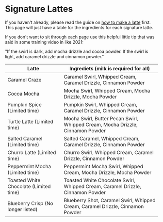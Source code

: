 # Signature Lattes

If you haven't already, please read the guide on [how to make a latte](latte.md) first. This page will just have a table for the ingredients for each signature latte.

If you don't want to sit through each page use this helpful little tip that was said in some training video in like 2021:

"If the swirl is dark, add mocha drizzle and cocoa powder. If the swirl is light, add caramel drizzle and cinnamon powder."

|Latte|Ingrediets (milk is required for all)|
|---|---|
|Caramel Craze|Caramel Swirl, Whipped Cream, Caramel Drizzle, Cinnamon Powder|
|Cocoa Mocha|Mocha Swirl, Whipped Cream, Mocha Drizzle, Mocha Powder|
|Pumpkin Spice (Limited time)|Pumpkin Swirl, Whipped Cream, Caramel Drizzle, Cinnamon Powder|
|Turtle Latte (Limited time)|Mocha Swirl, Butter Pecan Swirl, Whipped Cream, Mocha Drizzle, Cinnamon Powder|
|Salted Caramel (Limited time)|Salted Caramel, Whipped Cream, Caramel Drizzle, Cinnamon Powder|
|Churro Latte (Limited time)|Churro Swirl, Whipped Cream, Caramel Drizzle, Cinnamon Powder|
|Peppermint Mocha (Limited time)|Peppermint Mocha Swirl, Whipped Cream, Mocha Drizzle, Mocha Powder|
|Toasted White Chocolate (Limited time)|Toasted White Chocolate Swirl, Whipped Cream, Caramel Drizzle, Cinnamon Powder|
|Blueberry Crisp (No longer listed)|Blueberry Shot, Caramel Swirl, Whipped Cream, Caramel Drizzle, Cinnamon Powder|